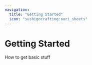 ```yaml
---
navigation:
  title: "Getting Started"
  icon: "sushigocrafting:nori_sheets"
---
```


# Getting Started

How to get basic stuff

<SubPages />
